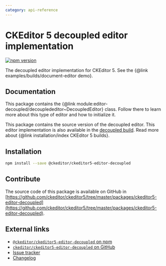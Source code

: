 ```yaml
---
category: api-reference
---
```


# CKEditor&nbsp;5 decoupled editor implementation

[![npm version](https://badge.fury.io/js/%40ckeditor%2Fckeditor5-editor-decoupled.svg)](https://www.npmjs.com/package/@ckeditor/ckeditor5-editor-decoupled)

The decoupled editor implementation for CKEditor&nbsp;5. See the {@link examples/builds/document-editor demo}.

## Documentation

This package contains the {@link module:editor-decoupled/decouplededitor~DecoupledEditor} class. Follow there to learn more about this type of editor and how to initialize it.

This package contains the source version of the decoupled editor. This editor implementation is also available in the [decoupled build](https://www.npmjs.com/package/@ckeditor/ckeditor5-build-decoupled). Read more about {@link installation/index CKEditor&nbsp;5 builds}.

## Installation

```bash
npm install --save @ckeditor/ckeditor5-editor-decoupled
```

## Contribute

The source code of this package is available on GitHub in [https://github.com/ckeditor/ckeditor5/tree/master/packages/ckeditor5-editor-decoupled](https://github.com/ckeditor/ckeditor5/tree/master/packages/ckeditor5-editor-decoupled).

## External links

* [`@ckeditor/ckeditor5-editor-decoupled` on npm](https://www.npmjs.com/package/@ckeditor/ckeditor5-editor-decoupled)
* [`ckeditor/ckeditor5-editor-decoupled` on GitHub](https://github.com/ckeditor/ckeditor5/tree/master/packages/ckeditor5-editor-decoupled)
* [Issue tracker](https://github.com/ckeditor/ckeditor5/issues)
* [Changelog](https://github.com/ckeditor/ckeditor5/blob/master/CHANGELOG.md)

